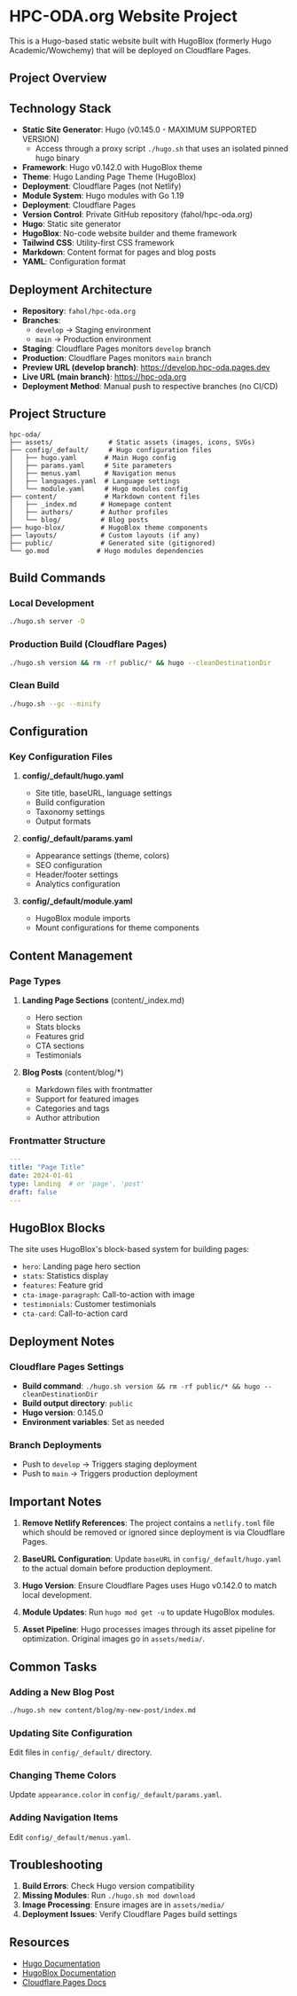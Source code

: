 # HPC-ODA.org Website Project

This is a Hugo-based static website built with HugoBlox (formerly Hugo Academic/Wowchemy) that will be deployed on Cloudflare Pages.

## Project Overview

## Technology Stack
- **Static Site Generator**: Hugo (v0.145.0 - MAXIMUM SUPPORTED VERSION)
  - Access through a proxy script `./hugo.sh` that uses an isolated pinned hugo binary
- **Framework**: Hugo v0.142.0 with HugoBlox theme
- **Theme**: Hugo Landing Page Theme (HugoBlox)
- **Deployment**: Cloudflare Pages (not Netlify)
- **Module System**: Hugo modules with Go 1.19
- **Deployment**: Cloudflare Pages
- **Version Control**: Private GitHub repository (fahol/hpc-oda.org)
- **Hugo**: Static site generator
- **HugoBlox**: No-code website builder and theme framework
- **Tailwind CSS**: Utility-first CSS framework
- **Markdown**: Content format for pages and blog posts
- **YAML**: Configuration format

## Deployment Architecture
- **Repository**: `fahol/hpc-oda.org`
- **Branches**:
  - `develop` → Staging environment
  - `main` → Production environment
- **Staging**: Cloudflare Pages monitors `develop` branch
- **Production**: Cloudflare Pages monitors `main` branch
- **Preview URL (develop branch)**: https://develop.hpc-oda.pages.dev
- **Live URL (main branch)**: https://hpc-oda.org
- **Deployment Method**: Manual push to respective branches (no CI/CD)

## Project Structure

```
hpc-oda/
├── assets/              # Static assets (images, icons, SVGs)
├── config/_default/     # Hugo configuration files
│   ├── hugo.yaml       # Main Hugo config
│   ├── params.yaml     # Site parameters
│   ├── menus.yaml      # Navigation menus
│   ├── languages.yaml  # Language settings
│   └── module.yaml     # Hugo modules config
├── content/            # Markdown content files
│   ├── _index.md      # Homepage content
│   ├── authors/       # Author profiles
│   └── blog/          # Blog posts
├── hugo-blox/         # HugoBlox theme components
├── layouts/           # Custom layouts (if any)
├── public/            # Generated site (gitignored)
└── go.mod            # Hugo modules dependencies
```

## Build Commands

### Local Development
```bash
./hugo.sh server -D
```

### Production Build (Cloudflare Pages)
```bash
./hugo.sh version && rm -rf public/* && hugo --cleanDestinationDir
```

### Clean Build
```bash
./hugo.sh --gc --minify
```

## Configuration

### Key Configuration Files

1. **config/_default/hugo.yaml**
   - Site title, baseURL, language settings
   - Build configuration
   - Taxonomy settings
   - Output formats

2. **config/_default/params.yaml**
   - Appearance settings (theme, colors)
   - SEO configuration
   - Header/footer settings
   - Analytics configuration

3. **config/_default/module.yaml**
   - HugoBlox module imports
   - Mount configurations for theme components

## Content Management

### Page Types

1. **Landing Page Sections** (content/_index.md)
   - Hero section
   - Stats blocks
   - Features grid
   - CTA sections
   - Testimonials

2. **Blog Posts** (content/blog/*)
   - Markdown files with frontmatter
   - Support for featured images
   - Categories and tags
   - Author attribution

### Frontmatter Structure

```yaml
---
title: "Page Title"
date: 2024-01-01
type: landing  # or 'page', 'post'
draft: false
---
```

## HugoBlox Blocks

The site uses HugoBlox's block-based system for building pages:

- `hero`: Landing page hero section
- `stats`: Statistics display
- `features`: Feature grid
- `cta-image-paragraph`: Call-to-action with image
- `testimonials`: Customer testimonials
- `cta-card`: Call-to-action card

## Deployment Notes

### Cloudflare Pages Settings

- **Build command**: `./hugo.sh version && rm -rf public/* && hugo --cleanDestinationDir`
- **Build output directory**: `public`
- **Hugo version**: 0.145.0
- **Environment variables**: Set as needed

### Branch Deployments

- Push to `develop` → Triggers staging deployment
- Push to `main` → Triggers production deployment

## Important Notes

1. **Remove Netlify References**: The project contains a `netlify.toml` file which should be removed or ignored since deployment is via Cloudflare Pages.

2. **BaseURL Configuration**: Update `baseURL` in `config/_default/hugo.yaml` to the actual domain before production deployment.

3. **Hugo Version**: Ensure Cloudflare Pages uses Hugo v0.142.0 to match local development.

4. **Module Updates**: Run `hugo mod get -u` to update HugoBlox modules.

5. **Asset Pipeline**: Hugo processes images through its asset pipeline for optimization. Original images go in `assets/media/`.

## Common Tasks

### Adding a New Blog Post

```bash
./hugo.sh new content/blog/my-new-post/index.md
```

### Updating Site Configuration

Edit files in `config/_default/` directory.

### Changing Theme Colors

Update `appearance.color` in `config/_default/params.yaml`.

### Adding Navigation Items

Edit `config/_default/menus.yaml`.

## Troubleshooting

1. **Build Errors**: Check Hugo version compatibility
2. **Missing Modules**: Run `./hugo.sh mod download`
3. **Image Processing**: Ensure images are in `assets/media/`
4. **Deployment Issues**: Verify Cloudflare Pages build settings

## Resources

- [Hugo Documentation](https://gohugo.io/documentation/)
- [HugoBlox Documentation](https://docs.hugoblox.com/)
- [Cloudflare Pages Docs](https://developers.cloudflare.com/pages/)
